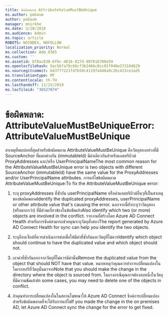 ```yaml
---
title: ข้อผิดพลาด AttributeValueMustBeUnique
ms.author: pebaum
author: pebaum
manager: mnirkhe
ms.date: 3/20/2018
ms.audience: Admin
ms.topic: article
ROBOTS: NOINDEX, NOFOLLOW
localization_priority: Normal
ms.collection: Adm_O365
ms.custom: ''
ms.assetid: bf8ac830-6f0c-4616-827d-987616700e59
ms.openlocfilehash: 5ac56fa78c66cf3b246bc0cc01f040e27310d629
ms.sourcegitcommit: b43f77221f47b50c41197a448a9c26c423ce1ad5
ms.translationtype: MT
ms.contentlocale: th-TH
ms.lasthandoff: 11/15/2019
ms.locfileid: "36527074"
---
```

# <a name="error-attributevaluemustbeunique"></a><span data-ttu-id="cb791-102">ข้อผิดพลาด: AttributeValueMustBeUnique</span><span class="sxs-lookup"><span data-stu-id="cb791-102">Error: AttributeValueMustBeUnique</span></span>

<span data-ttu-id="cb791-103">สาเหตุที่พบบ่อยที่สุดสำหรับข้อผิดพลาด AttributeValueMustBeUnique คือวัตถุสองอย่างที่มี SourceAnchor ที่แตกต่างกัน (immutableId) มีค่าเดียวกันสำหรับแอตทริบิวต์ ProxyAddresses และ/หรือ UserPrincipalName</span><span class="sxs-lookup"><span data-stu-id="cb791-103">The most common reason for the AttributeValueMustBeUnique error is two objects with different SourceAnchor (immutableId) have the same value for the ProxyAddresses and/or UserPrincipalName attributes.</span></span> <span data-ttu-id="cb791-104">การแก้ไขข้อผิดพลาด AttributeValueMustBeUnique:</span><span class="sxs-lookup"><span data-stu-id="cb791-104">To fix the AttributeValueMustBeUnique error:</span></span>
  
1. <span data-ttu-id="cb791-105">ระบุ proxyAddresses ที่ซ้ำกัน userPrincipalName หรือค่าแอตทริบิวต์อื่นๆที่เป็นสาเหตุของข้อผิดพลาด</span><span class="sxs-lookup"><span data-stu-id="cb791-105">Identify the duplicated proxyAddresses, userPrincipalName or other attribute value that's causing the error.</span></span> <span data-ttu-id="cb791-106">นอกจากนี้ยังระบุว่าวัตถุสอง (หรือมากกว่า) ที่มีส่วนเกี่ยวข้องในข้อขัดแย้ง</span><span class="sxs-lookup"><span data-stu-id="cb791-106">Also identify which two (or more) objects are involved in the conflict.</span></span> <span data-ttu-id="cb791-107">รายงานที่สร้างโดย Azure AD Connect Health สำหรับการซิงค์สามารถช่วยคุณระบุวัตถุทั้งสอง</span><span class="sxs-lookup"><span data-stu-id="cb791-107">The report generated by Azure AD Connect Health for sync can help you identify the two objects.</span></span>
    
2. <span data-ttu-id="cb791-108">ระบุอ็อบเจ็กต์ที่ควรดำเนินการต่อเพื่อให้มีค่าที่ซ้ำกันและวัตถุที่ไม่ควร</span><span class="sxs-lookup"><span data-stu-id="cb791-108">Identify which object should continue to have the duplicated value and which object should not.</span></span>
    
3. <span data-ttu-id="cb791-109">เอาค่าที่ซ้ำกันออกจากวัตถุที่ไม่ควรมีค่านั้น</span><span class="sxs-lookup"><span data-stu-id="cb791-109">Remove the duplicated value from the object that should NOT have that value.</span></span> <span data-ttu-id="cb791-110">หมายเหตุว่าคุณควรทำการเปลี่ยนแปลงในไดเรกทอรีที่วัตถุนั้นมาจาก</span><span class="sxs-lookup"><span data-stu-id="cb791-110">Note that you should make the change in the directory where the object is sourced from.</span></span> <span data-ttu-id="cb791-111">ในบางกรณีคุณอาจต้องลบหนึ่งในวัตถุที่มีความขัดแย้ง</span><span class="sxs-lookup"><span data-stu-id="cb791-111">In some cases, you may need to delete one of the objects in conflict.</span></span>
    
4. <span data-ttu-id="cb791-112">ถ้าคุณทำการเปลี่ยนแปลงในในสถานโฆษณาให้ Azure AD Connect ซิงค์การเปลี่ยนแปลงสำหรับข้อผิดพลาดที่จะได้รับการแก้ไข</span><span class="sxs-lookup"><span data-stu-id="cb791-112">If you made the change in the on premises AD, let Azure AD Connect sync the change for the error to get fixed.</span></span>
    


